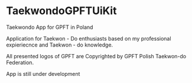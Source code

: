 # TaekwondoGPFTUiKit
Taekwondo App for GPFT in Poland

Application for Taekwon - Do enthusiasts based on my professional expieriecnce and Taekwon - do knowledge.

All presented logos of GPFT are Copyrighted by GPFT Polish Taekwon-do Federation. 

App is still under development

